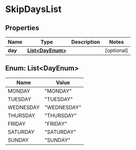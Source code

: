 

# SkipDaysList


## Properties

| Name | Type | Description | Notes |
|------------ | ------------- | ------------- | -------------|
|**day** | [**List&lt;DayEnum&gt;**](#List&lt;DayEnum&gt;) |  |  [optional] |



## Enum: List&lt;DayEnum&gt;

| Name | Value |
|---- | -----|
| MONDAY | &quot;MONDAY&quot; |
| TUESDAY | &quot;TUESDAY&quot; |
| WEDNESDAY | &quot;WEDNESDAY&quot; |
| THURSDAY | &quot;THURSDAY&quot; |
| FRIDAY | &quot;FRIDAY&quot; |
| SATURDAY | &quot;SATURDAY&quot; |
| SUNDAY | &quot;SUNDAY&quot; |



